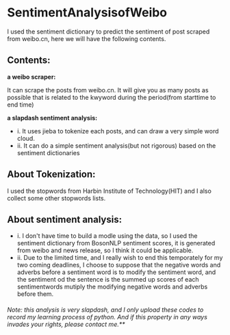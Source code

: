 # SentimentAnalysisofWeibo

I used the sentiment dictionary to predict the sentiment of post scraped from weibo.cn, here we will have the following contents.

## Contents:

**a weibo scraper:**

It can scrape the posts from weibo.cn. It will give you as many posts as possible that is related to the kwyword during the period(from starttime to end time)

 **a slapdash sentiment analysis:**

* i. It uses jieba to tokenize each posts, and can draw a very simple word cloud.
* ii. It can do a simple sentiment analysis(but not rigorous) based on the sentiment dictionaries

## About Tokenization:

I used the stopwords from Harbin Institute of Technology(HIT) and I also collect some other stopwords lists.

## About sentiment analysis:

* i. I don't have time to build a modle using the data, so I used the sentiment dictionary from BosonNLP sentiment scores, it is generated from weibo and news release, so I think it could be applicable.
* ii. Due to the limited time, and I really wish to end this temporately for my two coming deadlines, I choose to suppose that the negative words and adverbs before a sentiment word is to modify the sentiment word, and the sentiment od the sentence is the summed up scores of each sentimentwords mutiply the modifying negative words and adverbs before them.

###### *Note: this analysis is very slapdash, and I only upload these codes to record my learning process of python. And if this property in any ways invades your rights, please contact me.***
